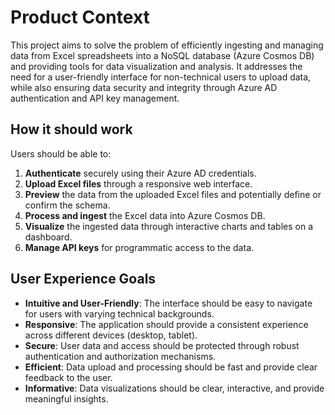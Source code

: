 # Product Context

This project aims to solve the problem of efficiently ingesting and managing data from Excel spreadsheets into a NoSQL database (Azure Cosmos DB) and providing tools for data visualization and analysis. It addresses the need for a user-friendly interface for non-technical users to upload data, while also ensuring data security and integrity through Azure AD authentication and API key management.

## How it should work

Users should be able to:

1.  **Authenticate** securely using their Azure AD credentials.
2.  **Upload Excel files** through a responsive web interface.
3.  **Preview** the data from the uploaded Excel files and potentially define or confirm the schema.
4.  **Process and ingest** the Excel data into Azure Cosmos DB.
5.  **Visualize** the ingested data through interactive charts and tables on a dashboard.
6.  **Manage API keys** for programmatic access to the data.

## User Experience Goals

*   **Intuitive and User-Friendly**: The interface should be easy to navigate for users with varying technical backgrounds.
*   **Responsive**: The application should provide a consistent experience across different devices (desktop, tablet).
*   **Secure**: User data and access should be protected through robust authentication and authorization mechanisms.
*   **Efficient**: Data upload and processing should be fast and provide clear feedback to the user.
*   **Informative**: Data visualizations should be clear, interactive, and provide meaningful insights.
